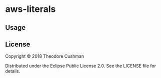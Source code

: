 # aws-literals


## Usage


## License

Copyright © 2018 Theodore Cushman

Distributed under the Eclipse Public License 2.0. See the LICENSE file for details.
